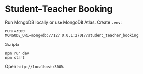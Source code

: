 # Student–Teacher Booking

Run MongoDB locally or use MongoDB Atlas. Create `.env`:

```
PORT=3000
MONGODB_URI=mongodb://127.0.0.1:27017/student_teacher_booking
```

Scripts:

```
npm run dev
npm start
```

Open `http://localhost:3000`.


